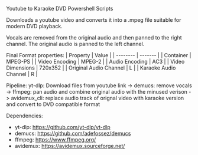 Youtube to Karaoke DVD Powershell Scripts

Downloads a youtube video and converts it into a .mpeg file suitable for modern DVD playback.

Vocals are removed from the original audio and then panned to the right channel.
The original audio is panned to the left channel.

Final Format properties:
|  Property            | Value   |
| --------             | ------- |
| Container            | MPEG-PS |
| Video Encoding       | MPEG-2  |
| Audio Encoding       | AC3     |
| Video Dimensions     | 720x352 |
| Original Audio Channel    | L  |
| Karaoke Audio Channel     | R  |

Pipeline: 
yt-dlp: Download files from youtube link -> demucs: remove vocals -> ffmpeg: pan audio and combine original audio with the minused verison -> avidemux_cli: replace audio track of orignal video with karaoke version and convert to DVD compatible format

Dependencies:
- yt-dlp: https://github.com/yt-dlp/yt-dlp
- demucs: https://github.com/adefossez/demucs
- ffmpeg: https://www.ffmpeg.org/
- avidemux: https://avidemux.sourceforge.net/
